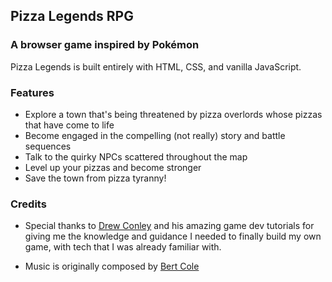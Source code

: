 ## Pizza Legends RPG
### A browser game inspired by Pokémon

Pizza Legends is built entirely with HTML, CSS, and vanilla JavaScript.

### Features

- Explore a town that's being threatened by pizza overlords whose pizzas that have come to life
- Become engaged in the compelling (not really) story and battle sequences
- Talk to the quirky NPCs scattered throughout the map
- Level up your pizzas and become stronger
- Save the town from pizza tyranny!

### Credits
- Special thanks to [Drew Conley][drew] and his amazing game dev tutorials for giving me the knowledge and guidance I needed to finally build my own game, with tech that I was already familiar with.
- Music is originally composed by [Bert Cole][bert]


   [drew]: <https://drewconley.dev/>
   [bert]: <https://www.bitbybitsound.com/>